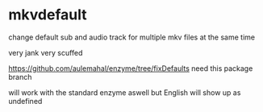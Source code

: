 # mkvdefault

change default sub and audio track for multiple mkv files at the same time

very jank very scuffed 

https://github.com/aulemahal/enzyme/tree/fixDefaults need this package branch

will work with the standard enzyme aswell but English will show up as undefined

